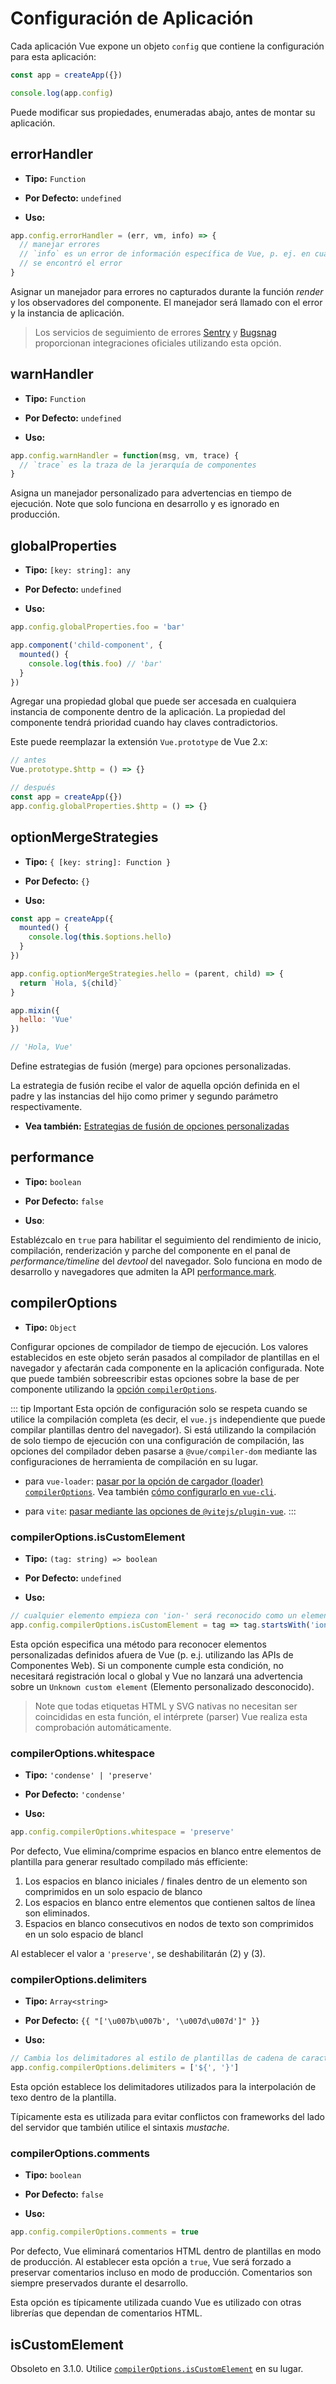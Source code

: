 # Configuración de Aplicación 

Cada aplicación Vue expone un objeto `config` que contiene la configuración para esta aplicación:

```js
const app = createApp({})

console.log(app.config)
```

Puede modificar sus propiedades, enumeradas abajo, antes de montar su aplicación.

## errorHandler

- **Tipo:** `Function`

- **Por Defecto:** `undefined`

- **Uso:**

```js
app.config.errorHandler = (err, vm, info) => {
  // manejar errores
  // `info` es un error de información específica de Vue, p. ej. en cual hook de ciclo de vida
  // se encontró el error
}
```

Asignar un manejador para errores no capturados durante la función _render_ y los observadores del componente. El manejador será llamado con el error y la instancia de aplicación.

> Los servicios de seguimiento de errores [Sentry](https://sentry.io/for/vue/) y [Bugsnag](https://docs.bugsnag.com/platforms/browsers/vue/) proporcionan integraciones oficiales utilizando esta opción.

## warnHandler

- **Tipo:** `Function`

- **Por Defecto:** `undefined`

- **Uso:**

```js
app.config.warnHandler = function(msg, vm, trace) {
  // `trace` es la traza de la jerarquía de componentes
}
```

Asigna un manejador personalizado para advertencias en tiempo de ejecución. Note que solo funciona en desarrollo y es ignorado en producción.

## globalProperties

- **Tipo:** `[key: string]: any`

- **Por Defecto:** `undefined`

- **Uso:**

```js
app.config.globalProperties.foo = 'bar'

app.component('child-component', {
  mounted() {
    console.log(this.foo) // 'bar'
  }
})
```

Agregar una propiedad global que puede ser accesada en cualquiera instancia de componente dentro de la aplicación. La propiedad del componente tendrá prioridad cuando hay claves contradictorios.

Este puede reemplazar la extensión `Vue.prototype` de Vue 2.x:

```js
// antes
Vue.prototype.$http = () => {}

// después
const app = createApp({})
app.config.globalProperties.$http = () => {}
```

## optionMergeStrategies

- **Tipo:** `{ [key: string]: Function }`

- **Por Defecto:** `{}`

- **Uso:**

```js
const app = createApp({
  mounted() {
    console.log(this.$options.hello)
  }
})

app.config.optionMergeStrategies.hello = (parent, child) => {
  return `Hola, ${child}`
}

app.mixin({
  hello: 'Vue'
})

// 'Hola, Vue'
```

Define estrategias de fusión (merge) para opciones personalizadas.

La estrategia de fusión recibe el valor de aquella opción definida en el padre y las instancias del hijo como primer y segundo parámetro respectivamente.

- **Vea también:** [Estrategias de fusión de opciones personalizadas](../guide/mixins.html#custom-option-merge-strategies)

## performance

- **Tipo:** `boolean`

- **Por Defecto:** `false`

- **Uso**:

Establézcalo en `true` para habilitar el seguimiento del rendimiento de inicio, compilación, renderización y parche del componente en el panal de _performance/timeline_ del _devtool_ del navegador. Solo funciona en modo de desarrollo y navegadores que admiten la API [performance.mark](https://developer.mozilla.org/en-US/docs/Web/API/Performance/mark).


## compilerOptions <Badge text="3.1+" />

- **Tipo:** `Object`

Configurar opciones de compilador de tiempo de ejecución. Los valores establecidos en este objeto serán pasados al compilador de plantillas en el navegador y afectarán cada componente en la aplicación configurada. Note que puede también sobreescribir estas opciones sobre la base de per componente utilizando la [opción `compilerOptions`](/api/options-misc.html#compileroptions).

::: tip Important
Esta opción de configuración solo se respeta cuando se utilice la compilación completa (es decir, el `vue.js` independiente que puede compilar plantillas dentro del navegador). Si está utilizando la compilación de solo tiempo de ejecución con una configuración de compilación, las opciones del compilador deben pasarse a `@vue/compiler-dom` mediante las configuraciones de herramienta de compilación en su lugar.

- para `vue-loader`: [pasar por la opción de cargador (loader) `compilerOptions`](https://vue-loader.vuejs.org/options.html#compileroptions). Vea también [cómo configurarlo en `vue-cli`](https://cli.vuejs.org/guide/webpack.html#modifying-options-of-a-loader).

- para `vite`: [pasar mediante las opciones de `@vitejs/plugin-vue`](https://github.com/vitejs/vite/tree/main/packages/plugin-vue#example-for-passing-options-to-vuecompiler-dom).
:::

### compilerOptions.isCustomElement

- **Tipo:** `(tag: string) => boolean`

- **Por Defecto:** `undefined`

- **Uso:**

```js
// cualquier elemento empieza con 'ion-' será reconocido como un elemento personalizado
app.config.compilerOptions.isCustomElement = tag => tag.startsWith('ion-')
```

Esta opción especifica una método para reconocer elementos personalizadas definidos afuera de Vue (p. e.j. utilizando las APIs de Componentes Web). Si un componente cumple esta condición, no necesitará registración local o global y Vue no lanzará una advertencia sobre un `Unknown custom element` (Elemento personalizado desconocido).

> Note que todas etiquetas HTML y SVG nativas no necesitan ser coincididas en esta función, el intérprete (parser) Vue realiza esta comprobación automáticamente.

### compilerOptions.whitespace

- **Tipo:** `'condense' | 'preserve'`

- **Por Defecto:** `'condense'`

- **Uso:**

```js
app.config.compilerOptions.whitespace = 'preserve'
```

Por defecto, Vue elimina/comprime espacios en blanco entre elementos de plantilla para generar resultado compilado más efficiente:

1. Los espacios en blanco iniciales / finales dentro de un elemento son comprimidos en un solo espacio de blanco
2. Los espacios en blanco entre elementos que contienen saltos de línea son eliminados.
3. Espacios en blanco consecutivos en nodos de texto son comprimidos en un solo espacio de blancl

Al establecer el valor a `'preserve'`, se deshabilitarán (2) y (3).

### compilerOptions.delimiters

- **Tipo:** `Array<string>`

- **Por Defecto:** `{{ "['\u007b\u007b', '\u007d\u007d']" }}`

- **Uso:**

```js
// Cambia los delimitadores al estilo de plantillas de cadena de caracteres de ES6
app.config.compilerOptions.delimiters = ['${', '}']    
```

Esta opción establece los delimitadores utilizados para la interpolación de texo dentro de la plantilla.

Típicamente esta es utilizada para evitar conflictos con frameworks del lado del servidor que también utilice el sintaxis _mustache_.

### compilerOptions.comments

- **Tipo:** `boolean`

- **Por Defecto:** `false`

- **Uso:**

```js
app.config.compilerOptions.comments = true
```

Por defecto, Vue eliminará comentarios HTML dentro de plantillas en modo de producción. Al establecer esta opción a `true`, Vue será forzado a preservar comentarios incluso en modo de producción. Comentarios son siempre preservados durante el desarrollo.

Esta opción es típicamente utilizada cuando Vue es utilizado con otras librerías que dependan de comentarios HTML.

## isCustomElement <Badge text="deprecated" type="warning"/>

Obsoleto en 3.1.0. Utilice [`compilerOptions.isCustomElement`](#compileroptions-iscustomelement) en su lugar.
